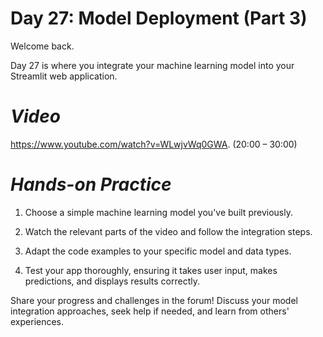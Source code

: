 # **Day 27: Model Deployment (Part 3)**

Welcome back.

Day 27 is where you integrate your machine learning model into your Streamlit web application. 

# *Video*

https://www.youtube.com/watch?v=WLwjvWq0GWA. (20:00 – 30:00)

# *Hands-on Practice*

1.	Choose a simple machine learning model you've built previously.

2.	Watch the relevant parts of the video and follow the integration steps.

3.	Adapt the code examples to your specific model and data types.

4.	Test your app thoroughly, ensuring it takes user input, makes predictions, and displays results correctly.

Share your progress and challenges in the forum! Discuss your model integration approaches, seek help if needed, and learn from others' experiences.
